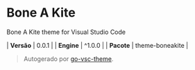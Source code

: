 # Bone A Kite

Bone A Kite theme for Visual Studio Code

| **Versão** | 0.0.1 |
| **Engine** | ^1.0.0 |
| **Pacote** | theme-boneakite |

> Autogerado por [go-vsc-theme](https://github.com/natalbu/go-vsc-theme).
